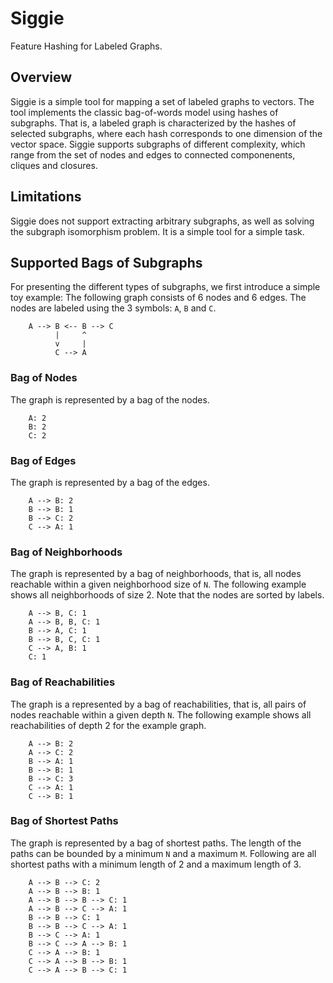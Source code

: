 
# Siggie

Feature Hashing for Labeled Graphs.

## Overview

Siggie is a simple tool for mapping a set of labeled graphs to vectors. The
tool implements the classic bag-of-words model using hashes of subgraphs.
That is, a labeled graph is characterized by the hashes of selected
subgraphs, where each hash corresponds to one dimension of the vector space.
Siggie supports subgraphs of different complexity, which range from the set
of nodes and edges to connected componenents, cliques and closures.

## Limitations

Siggie does not support extracting arbitrary subgraphs, as well as solving
the subgraph isomorphism problem. It is a simple tool for a simple task.

## Supported Bags of Subgraphs

For presenting the different types of subgraphs, we first introduce  a simple
toy example: The following graph consists of 6 nodes and 6 edges. The nodes
are labeled using the 3 symbols: `A`, `B` and `C`.

        A --> B <-- B --> C
              |     ^
              v     |
              C --> A

### Bag of Nodes

The graph is represented by a bag of the nodes.

        A: 2
        B: 2
        C: 2

### Bag of Edges

The graph is represented by a bag of the edges.

        A --> B: 2
        B --> B: 1
        B --> C: 2
        C --> A: 1

### Bag of Neighborhoods

The graph is represented by a bag of neighborhoods, that is, all nodes
reachable within a given neighborhood size of `N`. The following example
shows all neighborhoods of size 2. Note that the nodes are sorted by labels.

        A --> B, C: 1
        A --> B, B, C: 1
        B --> A, C: 1
        B --> B, C, C: 1
        C --> A, B: 1
        C: 1

### Bag of Reachabilities

The graph is a represented by a bag of reachabilities, that is, all pairs of
nodes reachable within a given depth `N`. The following example shows all
reachabilities of depth 2 for the example graph.

        A --> B: 2
        A --> C: 2
        B --> A: 1
        B --> B: 1
        B --> C: 3
        C --> A: 1
        C --> B: 1

### Bag of Shortest Paths

The graph is represented by a bag of shortest paths. The length of the paths
can be bounded by a minimum `N` and a maximum `M`. Following are all shortest
paths with a minimum length of 2 and a maximum length of 3.

        A --> B --> C: 2
        A --> B --> B: 1
        A --> B --> B --> C: 1        
        A --> B --> C --> A: 1
        B --> B --> C: 1
        B --> B --> C --> A: 1
        B --> C --> A: 1
        B --> C --> A --> B: 1
        C --> A --> B: 1
        C --> A --> B --> B: 1
        C --> A --> B --> C: 1
